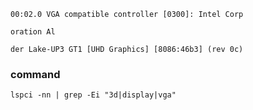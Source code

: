 ```
00:02.0 VGA compatible controller [0300]: Intel Corp

oration Al

der Lake-UP3 GT1 [UHD Graphics] [8086:46b3] (rev 0c)
```

### command

```
lspci -nn | grep -Ei "3d|display|vga"
```
